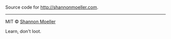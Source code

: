 Source code for http://shannonmoeller.com.

----

MIT © [Shannon Moeller](http://shannonmoeller.com)

Learn, don't loot.
